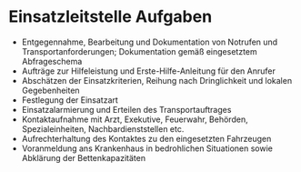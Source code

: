 # Einsatzleitstelle Aufgaben
+ Entgegennahme, Bearbeitung und Dokumentation von Notrufen und Transportanforderungen; Dokumentation gemäß eingesetztem Abfrageschema
+ Aufträge zur Hilfeleistung und Erste-Hilfe-Anleitung für den Anrufer
+ Abschätzen der Einsatzkriterien, Reihung nach Dringlichkeit und lokalen Gegebenheiten
+ Festlegung der Einsatzart
+ Einsatzalarmierung und Erteilen des Transportauftrages
+ Kontaktaufnahme mit Arzt, Exekutive, Feuerwahr, Behörden, Spezialeinheiten, Nachbardienststellen etc.
+ Aufrechterhaltung des Kontaktes zu den eingesetzten Fahrzeugen
+ Voranmeldung ans Krankenhaus in bedrohlichen Situationen sowie Abklärung der Bettenkapazitäten